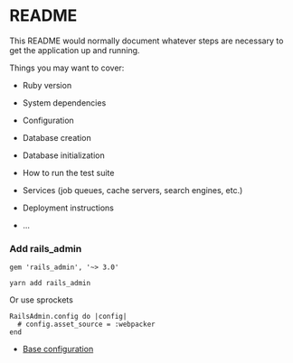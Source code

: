 # README

This README would normally document whatever steps are necessary to get the
application up and running.

Things you may want to cover:

* Ruby version

* System dependencies

* Configuration

* Database creation

* Database initialization

* How to run the test suite

* Services (job queues, cache servers, search engines, etc.)

* Deployment instructions

* ...

### Add rails_admin
```
gem 'rails_admin', '~> 3.0'
```
```
yarn add rails_admin
```

Or use sprockets
```
RailsAdmin.config do |config|
  # config.asset_source = :webpacker
end
```

* [Base configuration](https://github.com/railsadminteam/rails_admin/wiki/Base-configuration)
